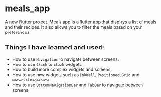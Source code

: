# meals_app

A new Flutter project. Meals app is a flutter app that displays a list of meals and their recipes. It also allows you to filter the meals based on your preferences.

## Things I have learned and used:
- How to use `Navigation` to navigate between screens.
- How to use `Stack` to stack widgets.
- How to build more complex widgets and screens.
- How to use new widgets such as `InkWell`, `Positioned`, `Grid` and `MaterialPageRoute`.
- How to use `BottomNavigationBar` and `TabBar` to navigate between screens.